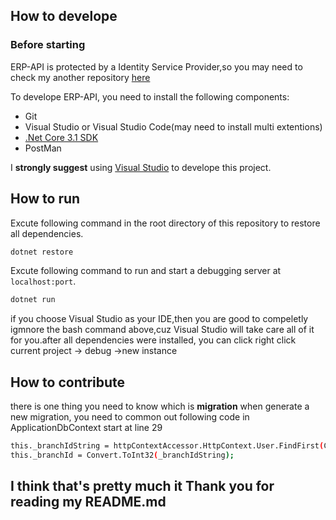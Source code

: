 ## How to develope
### Before starting
ERP-API is protected by a Identity Service Provider,so you may need to check my another repository  [here](https://github.com/zlzforever/IdentityServer4.Admin)

To develope ERP-API, you need to install the following components:

* Git
* Visual Studio or Visual Studio Code(may need to install multi extentions) 
* [.Net Core 3.1 SDK](https://dotnet.microsoft.com/download/dotnet-core/thank-you/sdk-3.1.301-windows-x64-installer)
* PostMan

I **strongly suggest** using [Visual Studio](https://visualstudio.microsoft.com/) to develope this project.
## How to run
Excute following command in the root directory of this repository to restore all dependencies.

```bash
dotnet restore
```
Excute following command to run and start a debugging server at `localhost:port`.

```bash
dotnet run
```
if you choose Visual Studio as your IDE,then you are good to compeletly igmnore  the bash command above,cuz Visual Studio will take care
all of it for you.after all dependencies were installed, you can click right click current project -> debug ->new instance
## How to contribute
there is one thing you need to know which is  **migration**
when generate a new migration, you need to common out following code in ApplicationDbContext start at line 29
```bash
this._branchIdString = httpContextAccessor.HttpContext.User.FindFirst(CustomizedClaims.BranchId).Value;
this._branchId = Convert.ToInt32(_branchIdString);
```
## I think that's pretty much it  Thank you for reading my README.md

